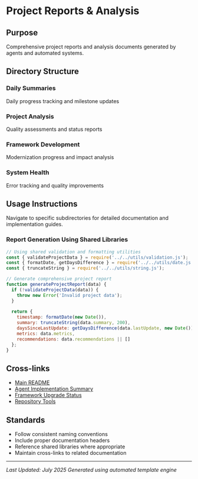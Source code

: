 # Project Reports & Analysis

## Purpose

Comprehensive project reports and analysis documents generated by agents and automated systems.

## Directory Structure

### Daily Summaries
Daily progress tracking and milestone updates

### Project Analysis
Quality assessments and status reports

### Framework Development
Modernization progress and impact analysis

### System Health
Error tracking and quality improvements


## Usage Instructions

Navigate to specific subdirectories for detailed documentation and implementation guides.

### Report Generation Using Shared Libraries

```javascript
// Using shared validation and formatting utilities
const { validateProjectData } = require('../../utils/validation.js');
const { formatDate, getDaysDifference } = require('../../utils/date.js');
const { truncateString } = require('../../utils/string.js');

// Generate comprehensive project report
function generateProjectReport(data) {
  if (!validateProjectData(data)) {
    throw new Error('Invalid project data');
  }
  
  return {
    timestamp: formatDate(new Date()),
    summary: truncateString(data.summary, 200),
    daysSinceLastUpdate: getDaysDifference(data.lastUpdate, new Date()),
    metrics: data.metrics,
    recommendations: data.recommendations || []
  };
}
```


## Cross-links

- [Main README](/README.md)
- [Agent Implementation Summary](/agents/AGENT_IMPLEMENTATION_SUMMARY.md)
- [Framework Upgrade Status](framework-upgrade-status-2025-07-28.md)
- [Repository Tools](/docs/tools/README.md)

## Standards

- Follow consistent naming conventions
- Include proper documentation headers
- Reference shared libraries where appropriate
- Maintain cross-links to related documentation

---

*Last Updated: July 2025*
*Generated using automated template engine*
